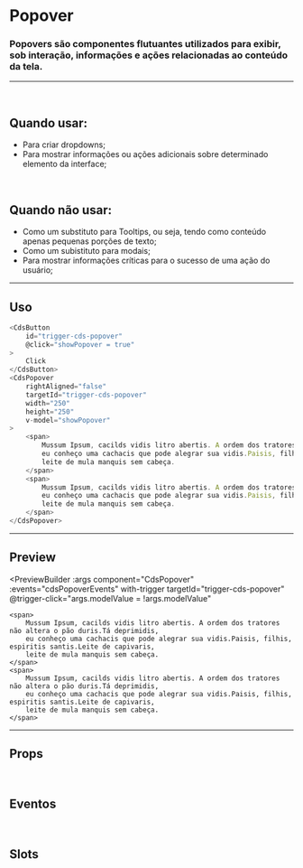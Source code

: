 # Popover

### Popovers são componentes flutuantes utilizados para exibir, sob interação, informações e ações relacionadas ao conteúdo da tela.

---
<br>

## Quando usar:
- Para criar dropdowns;
- Para mostrar informações ou ações adicionais sobre determinado elemento da interface;

<br>

## Quando não usar:
- Como um substituto para Tooltips, ou seja, tendo como conteúdo apenas pequenas porções de texto;
- Como um subistituto para modais;
- Para mostrar informações críticas para o sucesso de uma ação do usuário;

---

## Uso

```js
<CdsButton
	id="trigger-cds-popover"
	@click="showPopover = true"
>
	Click
</CdsButton>
<CdsPopover
	rightAligned="false"
	targetId="trigger-cds-popover"
	width="250"
	height="250"
	v-model="showPopover"
>
	<span>
		Mussum Ipsum, cacilds vidis litro abertis. A ordem dos tratores não altera o pão duris.Tá deprimidis,
		eu conheço uma cachacis que pode alegrar sua vidis.Paisis, filhis, espiritis santis.Leite de capivaris,
		leite de mula manquis sem cabeça.
	</span>
	<span>
		Mussum Ipsum, cacilds vidis litro abertis. A ordem dos tratores não altera o pão duris.Tá deprimidis,
		eu conheço uma cachacis que pode alegrar sua vidis.Paisis, filhis, espiritis santis.Leite de capivaris,
		leite de mula manquis sem cabeça.
	</span>
</CdsPopover>
```

---

## Preview

<PreviewBuilder
	:args
	component="CdsPopover"
	:events="cdsPopoverEvents"
	with-trigger
	targetId="trigger-cds-popover"
	@trigger-click="args.modelValue = !args.modelValue"
>
	<span>
		Mussum Ipsum, cacilds vidis litro abertis. A ordem dos tratores não altera o pão duris.Tá deprimidis,
		eu conheço uma cachacis que pode alegrar sua vidis.Paisis, filhis, espiritis santis.Leite de capivaris,
		leite de mula manquis sem cabeça.
	</span>
	<span>
		Mussum Ipsum, cacilds vidis litro abertis. A ordem dos tratores não altera o pão duris.Tá deprimidis,
		eu conheço uma cachacis que pode alegrar sua vidis.Paisis, filhis, espiritis santis.Leite de capivaris,
		leite de mula manquis sem cabeça.
	</span>
</PreviewBuilder>

---

## Props

<APITable
	name="CdsPopover"
	section="props"
/>
<br>

## Eventos

<APITable
	name="CdsPopover"
	section="events"
/>
<br>

## Slots

<APITable
	name="CdsPopover"
	section="slots"
/>

<script setup>
import { ref } from 'vue';
import CdsPopover from '@/components/Popover.vue';

const args = ref({
	targetId: 'trigger-cds-popover',
});

const cdsPopoverEvents = [
	'update:modelValue'
];
</script>
